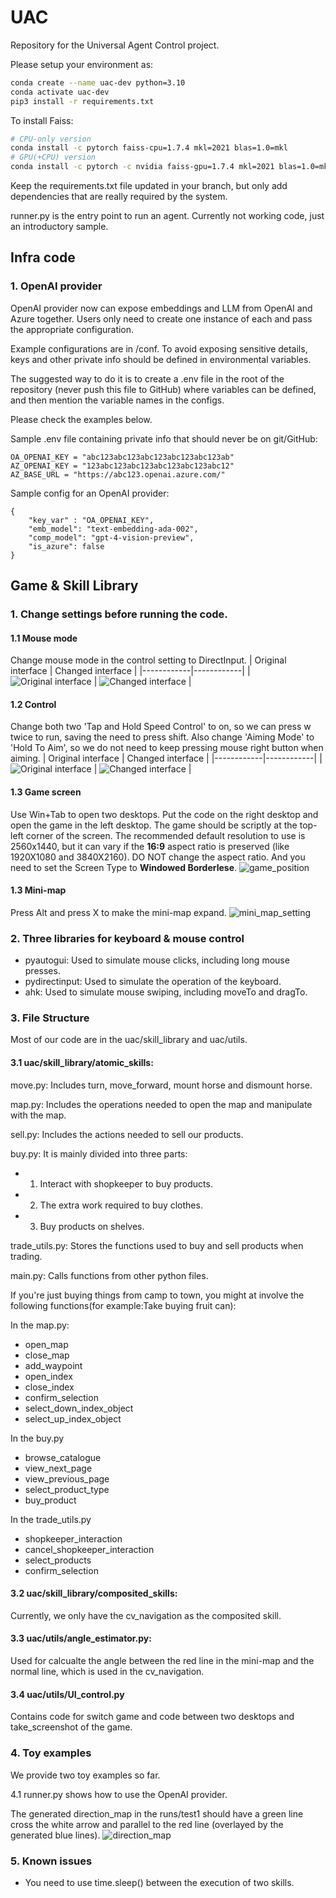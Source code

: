 # UAC
Repository for the Universal Agent Control project.

Please setup your environment as:
```bash
conda create --name uac-dev python=3.10
conda activate uac-dev
pip3 install -r requirements.txt
```

To install Faiss:
```bash
# CPU-only version
conda install -c pytorch faiss-cpu=1.7.4 mkl=2021 blas=1.0=mkl
# GPU(+CPU) version
conda install -c pytorch -c nvidia faiss-gpu=1.7.4 mkl=2021 blas=1.0=mkl
```

Keep the requirements.txt file updated in your branch, but only add dependencies that are really required by the system.

runner.py is the entry point to run an agent. Currently not working code, just an introductory sample.

## Infra code

### 1. OpenAI provider

OpenAI provider now can expose embeddings and LLM from OpenAI and Azure together. Users only need to create one instance of each and pass the appropriate configuration.

Example configurations are in /conf. To avoid exposing sensitive details, keys and other private info should be defined in environmental variables.

The suggested way to do it is to create a .env file in the root of the repository (never push this file to GitHub) where variables can be defined, and then mention the variable names in the configs.

Please check the examples below.

Sample .env file containing private info that should never be on git/GitHub:
```
OA_OPENAI_KEY = "abc123abc123abc123abc123abc123ab"
AZ_OPENAI_KEY = "123abc123abc123abc123abc123abc12"
AZ_BASE_URL = "https://abc123.openai.azure.com/"
```

Sample config for an OpenAI provider:
```
{
	"key_var" : "OA_OPENAI_KEY",
	"emb_model": "text-embedding-ada-002",
	"comp_model": "gpt-4-vision-preview",
	"is_azure": false
}
```

## Game & Skill Library
### 1. Change settings before running the code.

#### 1.1 Mouse mode
Change mouse mode in the control setting to DirectInput.
| Original interface | Changed interface |
|------------|------------|
| ![Original interface](docs/images/raw_input.png) | ![Changed interface](docs/images/direct_input.png) |  

#### 1.2 Control
Change both two 'Tap and Hold Speed Control' to on, so we can press w twice to run, saving the need to press shift. Also change 'Aiming Mode' to 'Hold To Aim', so we do not need to keep pressing mouse right button when aiming.
| Original interface | Changed interface |
|------------|------------|
| ![Original interface](docs/images/move_control_previous.png) | ![Changed interface](docs/images/move_control_now.png) |  

#### 1.3 Game screen
Use Win+Tab to open two desktops. Put the code on the right desktop and open the game in the left desktop. The game should be scriptly at the top-left corner of the screen. The recommended default resolution to use is 2560x1440, but it can vary if the **16:9** aspect ratio is preserved (like 1920X1080 and 3840X2160). DO NOT change the aspect ratio. And you need to set the Screen Type to **Windowed Borderlese**.
![game_position](docs/images/game_position.png)

#### 1.3 Mini-map
Press Alt and press X to make the mini-map expand.
![mini_map_setting](docs/images/mini_map_setting.png) 

### 2. Three libraries for keyboard & mouse control  
- pyautogui: Used to simulate mouse clicks, including long mouse presses.   
- pydirectinput: Used to simulate the operation of the keyboard.  
- ahk: Used to simulate mouse swiping, including moveTo and dragTo.
  
### 3. File Structure
Most of our code are in the uac/skill_library and uac/utils.

#### 3.1 uac/skill_library/atomic_skills:
move.py: Includes turn, move_forward, mount horse and dismount horse.

map.py: Includes the operations needed to open the map and manipulate with the map.    

sell.py: Includes the actions needed to sell our products.    

buy.py: It is mainly divided into three parts:   
-   1. Interact with shopkeeper to buy products.   
-   2. The extra work required to buy clothes.   
-   3. Buy products on shelves.  
  
trade_utils.py: Stores the functions used to buy and sell products when trading.  

main.py: Calls functions from other python files.

If you're just buying things from camp to town, you might at involve the following functions(for example:Take buying fruit can):   
  
In the map.py:
-   open_map
-   close_map
-   add_waypoint
-   open_index
-   close_index
-   confirm_selection
-   select_down_index_object
-   select_up_index_object

In the buy.py
-   browse_catalogue
-   view_next_page
-   view_previous_page
-   select_product_type
-   buy_product
    
In the trade_utils.py
-   shopkeeper_interaction
-   cancel_shopkeeper_interaction
-   select_products
-   confirm_selection

#### 3.2 uac/skill_library/composited_skills:
Currently, we only have the cv_navigation as the composited skill.

#### 3.3 uac/utils/angle_estimator.py:
Used for calcualte the angle between the red line in the mini-map and the normal line, which is used in the cv_navigation.

#### 3.4 uac/utils/UI_control.py
Contains code for switch game and code between two desktops and take_screenshot of the game.

### 4. Toy examples
We provide two toy examples so far.

4.1 runner.py shows how to use the OpenAI provider.

The generated direction_map in the runs/test1 should have a green line cross the white arrow and parallel to the red line (overlayed by the generated blue lines).
![direction_map](docs/images/direction_map.jpg) 


### 5. Known issues
-   You need to use time.sleep() between the execution of two skills.

